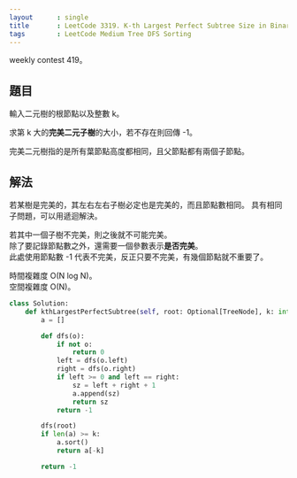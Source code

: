 ```yaml
---
layout      : single
title       : LeetCode 3319. K-th Largest Perfect Subtree Size in Binary Tree
tags        : LeetCode Medium Tree DFS Sorting
---
```

weekly contest 419。  

## 題目

輸入二元樹的根節點以及整數 k。  

求第 k 大的**完美二元子樹**的大小，若不存在則回傳 -1。  

完美二元樹指的是所有葉節點高度都相同，且父節點都有兩個子節點。  

## 解法

若某樹是完美的，其左右左右子樹必定也是完美的，而且節點數相同。
具有相同子問題，可以用遞迴解決。  

若其中一個子樹不完美，則之後就不可能完美。  
除了要記錄節點數之外，還需要一個參數表示**是否完美**。  
此處使用節點數 -1 代表不完美，反正只要不完美，有幾個節點就不重要了。  

時間複雜度 O(N log N)。  
空間複雜度 O(N)。  

```python
class Solution:
    def kthLargestPerfectSubtree(self, root: Optional[TreeNode], k: int) -> int:
        a = []

        def dfs(o):
            if not o:
                return 0
            left = dfs(o.left)
            right = dfs(o.right)
            if left >= 0 and left == right:
                sz = left + right + 1
                a.append(sz)
                return sz
            return -1

        dfs(root)
        if len(a) >= k:
            a.sort()
            return a[-k]

        return -1
```
